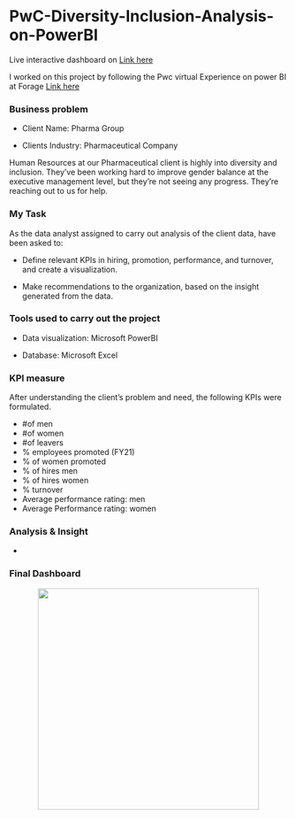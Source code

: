 # PwC-Diversity-Inclusion-Analysis-on-PowerBI

Live interactive dashboard on [Link here](https://github.com/Manojkumar0715/PwC-Diversity-Inclusion-Analysis-on-PowerBI/blob/main/Diversity%20and%20inclusion.pbix)

I worked on this project by following the Pwc virtual Experience on power BI at Forage [Link here](https://www.theforage.com/virtual-internships/prototype/a87GpgE6tiku7q3gu/Power%20BI%20in%20Data%20Analytics?ref=4waMNg8ejozso67A7)

### Business problem 

- Client Name: Pharma Group

- Clients Industry: Pharmaceutical Company

Human Resources at our Pharmaceutical client is highly into diversity and inclusion. They’ve been working hard to improve gender balance at the executive management level, but they’re not seeing any progress. They’re reaching out to us for help.

### My Task

As the data analyst assigned to carry out analysis of the client data, have been asked to:

- Define relevant KPIs in hiring, promotion, performance, and turnover, and create a visualization.

- Make recommendations to the organization, based on the insight generated from the data.

### Tools used to carry out the project

- Data visualization: Microsoft PowerBI

- Database: Microsoft Excel

### KPI measure
 
 After understanding the client’s problem and need, the following KPIs were formulated.
- #of men
- #of women
- #of leavers
- % employees promoted (FY21)
- % of women promoted
- % of hires men
- % of hires women
- % turnover 
- Average performance rating: men
- Average Performance rating: women

### Analysis & Insight
- 


### Final Dashboard

<p align="center">
  <img src="" height="400">
</p>
